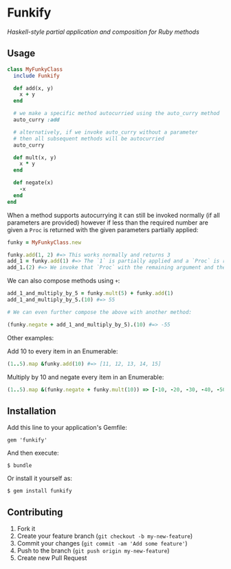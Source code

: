 # Funkify

_Haskell-style partial application and composition for Ruby methods_

## Usage

```ruby
class MyFunkyClass
  include Funkify

  def add(x, y)
    x + y
  end

  # we make a specific method autocurried using the auto_curry method
  auto_curry :add

  # alternatively, if we invoke auto_curry without a parameter
  # then all subsequent methods will be autocurried
  auto_curry

  def mult(x, y)
    x * y
  end

  def negate(x)
    -x
  end
end
```

When a method supports autocurrying it can still be invoked normally (if all parameters are provided) however if less than the required number are given a `Proc` is returned
with the given parameters partially applied:

```ruby
funky = MyFunkyClass.new

funky.add(1, 2) #=> This works normally and returns 3
add_1 = funky.add(1) #=> The `1` is partially applied and a `Proc` is returned
add_1.(2) #=> We invoke that `Proc` with the remaining argument and the final result (`3`) is returned.
```

We can also compose methods using `+`:

```ruby
add_1_and_multiply_by_5 = funky.mult(5) + funky.add(1)
add_1_and_multiply_by_5.(10) #=> 55

# We can even further compose the above with another method:

(funky.negate + add_1_and_multiply_by_5).(10) #=> -55
```

Other examples:

Add 10 to every item in an Enumerable:

```ruby
(1..5).map &funky.add(10) #=> [11, 12, 13, 14, 15]
```

Multiply by 10 and negate every item in an Enumerable:

```ruby
(1..5).map &(funky.negate + funky.mult(10)) => [-10, -20, -30, -40, -50]
```

## Installation

Add this line to your application's Gemfile:

    gem 'funkify'

And then execute:

    $ bundle

Or install it yourself as:

    $ gem install funkify

## Contributing

1. Fork it
2. Create your feature branch (`git checkout -b my-new-feature`)
3. Commit your changes (`git commit -am 'Add some feature'`)
4. Push to the branch (`git push origin my-new-feature`)
5. Create new Pull Request
